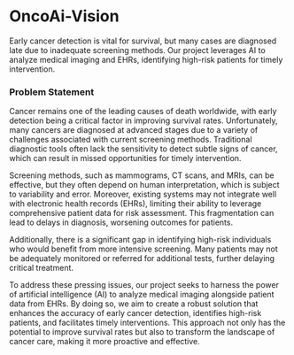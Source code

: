 # OncoAi-Vision
Early cancer detection is vital for survival, but many cases are diagnosed late due to inadequate screening methods. Our project leverages AI to analyze medical imaging and EHRs, identifying high-risk patients for timely intervention.

### Problem Statement

Cancer remains one of the leading causes of death worldwide, with early detection being a critical factor in improving survival rates. Unfortunately, many cancers are diagnosed at advanced stages due to a variety of challenges associated with current screening methods. Traditional diagnostic tools often lack the sensitivity to detect subtle signs of cancer, which can result in missed opportunities for timely intervention.

Screening methods, such as mammograms, CT scans, and MRIs, can be effective, but they often depend on human interpretation, which is subject to variability and error. Moreover, existing systems may not integrate well with electronic health records (EHRs), limiting their ability to leverage comprehensive patient data for risk assessment. This fragmentation can lead to delays in diagnosis, worsening outcomes for patients.

Additionally, there is a significant gap in identifying high-risk individuals who would benefit from more intensive screening. Many patients may not be adequately monitored or referred for additional tests, further delaying critical treatment. 

To address these pressing issues, our project seeks to harness the power of artificial intelligence (AI) to analyze medical imaging alongside patient data from EHRs. By doing so, we aim to create a robust solution that enhances the accuracy of early cancer detection, identifies high-risk patients, and facilitates timely interventions. This approach not only has the potential to improve survival rates but also to transform the landscape of cancer care, making it more proactive and effective.
